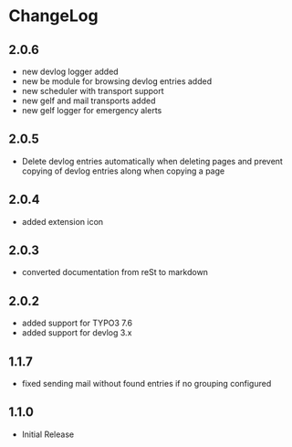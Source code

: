 ChangeLog
=========

2.0.6
------

 * new devlog logger added
 * new be module for browsing devlog entries added
 * new scheduler with transport support
 * new gelf and mail transports added
 * new gelf logger for emergency alerts

2.0.5
------

 * Delete devlog entries automatically when deleting pages and prevent copying of devlog entries along when copying a page

2.0.4
------

 * added extension icon

2.0.3
------

 * converted documentation from reSt to markdown

2.0.2
------

 * added support for TYPO3 7.6
 * added support for devlog 3.x

1.1.7
------

 * fixed sending mail without found entries if no grouping configured

1.1.0
------

 * Initial Release


